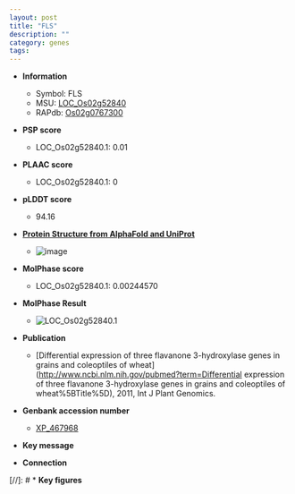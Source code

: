 ```yaml
---
layout: post
title: "FLS"
description: ""
category: genes
tags: 
---
```


* **Information**  
    + Symbol: FLS  
    + MSU: [LOC_Os02g52840](http://rice.plantbiology.msu.edu/cgi-bin/ORF_infopage.cgi?orf=LOC_Os02g52840)  
    + RAPdb: [Os02g0767300](http://rapdb.dna.affrc.go.jp/viewer/gbrowse_details/irgsp1?name=Os02g0767300)  

* **PSP score**  
    + LOC_Os02g52840.1: 0.01 

* **PLAAC score**  
    + LOC_Os02g52840.1: 0 

* **pLDDT score**
    + 94.16

* **[Protein Structure from AlphaFold and UniProt](https://www.uniprot.org/uniprotkb/Q6Z306/entry#structure)**
    + ![image](https://ricepsp.github.io/images/Q6/AF-Q6Z306-F1.png)

* **MolPhase score**
    + LOC_Os02g52840.1: 0.00244570

* **MolPhase Result**
    + ![LOC_Os02g52840.1](https://304243504.github.io/Pictures/LOC_Os02g/LOC_Os02g52840.1.png)

* **Publication**  
    + [Differential expression of three flavanone 3-hydroxylase genes in grains and coleoptiles of wheat](http://www.ncbi.nlm.nih.gov/pubmed?term=Differential expression of three flavanone 3-hydroxylase genes in grains and coleoptiles of wheat%5BTitle%5D), 2011, Int J Plant Genomics.

* **Genbank accession number**  
    + [XP_467968](http://www.ncbi.nlm.nih.gov/nuccore/XP_467968)

* **Key message**  

* **Connection**  

[//]: # * **Key figures**  


